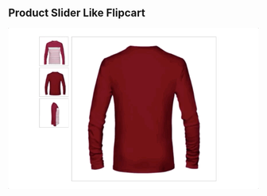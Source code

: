 ## Product Slider Like Flipcart

![Edit [Web] Product Slider Like Flipcart](../../gifs/thumbnail/product-slider-like-flipcart.gif)
